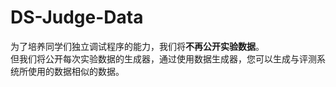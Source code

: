 # DS-Judge-Data

为了培养同学们独立调试程序的能力，我们将**不再公开实验数据**。 \
但我们将公开每次实验数据的生成器，通过使用数据生成器，您可以生成与评测系统所使用的数据相似的数据。
